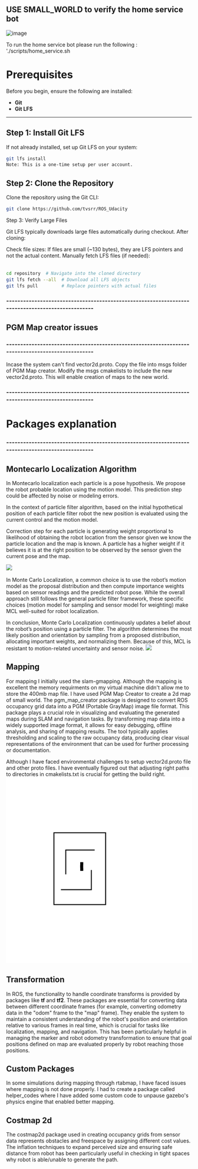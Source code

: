 ## USE SMALL_WORLD to verify the home service bot 

![image](https://github.com/user-attachments/assets/ea2e9897-aa4b-4efb-8503-957e04d1d9e5)

To run the home service bot please run the following : 
'./scripts/home_service.sh 

# Prerequisites

Before you begin, ensure the following are installed:

- **Git**
- **Git LFS**

---

## Step 1: Install Git LFS

If not already installed, set up Git LFS on your system:

```bash
git lfs install
Note: This is a one-time setup per user account.
```

## Step 2: Clone the Repository

Clone the repository using the Git CLI:

```bash
git clone https://github.com/tvsrr/ROS_Udacity
```

Step 3: Verify Large Files

Git LFS typically downloads large files automatically during checkout. After cloning:

Check file sizes: If files are small (~130 bytes), they are LFS pointers and not the actual content.
Manually fetch LFS files (if needed):

```bash

cd repository  # Navigate into the cloned directory
git lfs fetch --all  # Download all LFS objects
git lfs pull         # Replace pointers with actual files
```

### ------------------------------------------------------------------------------------------------
## PGM Map creator issues 
### ------------------------------------------------------------------------------------------------
Incase the system can't find vector2d.proto. Copy the file into msgs folder of PGM Map creator. 
Modify the msgs cmakelists to include the new vector2d.proto. This will enable creation of maps
to the new world.

### ------------------------------------------------------------------------------------------------
# Packages explanation 
### ------------------------------------------------------------------------------------------------
## Montecarlo Localization Algorithm

In Montecarlo localization each particle is a pose hypothesis. We propose the robot probable location using the motion model. This prediction step could be affected by noise or modeling errors.

In the context of particle filter algorithm, based on the initial hypothetical position of each particle filter robot the new position is evaluated using the current control and the motion model.

Correction step for each particle is generating weight proportional to likelihood of obtaining the robot location from the sensor given we know the particle location and the map is known. A particle has a higher weight if it believes it is at the right position to be observed by the sensor given the current pose and the map.

![](https://miro.medium.com/v2/resize:fit:875/1*JpIrLr-n-KNPSVk8wxu4pQ.png)

In Monte Carlo Localization, a common choice is to use the robot’s motion model as the proposal distribution and then compute importance weights based on sensor readings and the predicted robot pose. While the overall approach still follows the general particle filter framework, these specific choices (motion model for sampling and sensor model for weighting) make MCL well-suited for robot localization.

In conclusion, Monte Carlo Localization continuously updates a belief about the robot’s position using a particle filter. The algorithm determines the most likely position and orientation by sampling from a proposed distribution, allocating important weights, and normalizing them. Because of this, MCL is resistant to motion-related uncertainty and sensor noise.
![](https://miro.medium.com/v2/resize:fit:2400/1*b2nNy5Y0MWMEf2lQXzj9Fg.gif)
## Mapping 
For mapping I initially used the slam-gmapping. Although the mapping is excellent the memory requirments on my virtual machine didn't allow me to store the 400mb map file. I have used PGM Map Creator to create a 2d map of small world. The pgm_map_creator package is designed to convert ROS occupancy grid data into a PGM (Portable GrayMap) image file format. This package plays a crucial role in visualizing and evaluating the generated maps during SLAM and navigation tasks. By transforming map data into a widely supported image format, it allows for easy debugging, offline analysis, and sharing of mapping results. The tool typically applies thresholding and scaling to the raw occupancy data, producing clear visual representations of the environment that can be used for further processing or documentation.

Although I have faced environmental challenges to setup vector2d.proto file and other proto files. I have eventually figured out that adjusting right paths to directories in cmakelists.txt is crucial for getting the build right. 
![small world created by pgm map creator](https://github.com/tvsrr/ROS_Udacity/blob/212d04ac7c8b8abbd00d7e9946c90cdc5b74af40/src/my_robot/maps/small_world.png)
## Transformation
In ROS, the functionality to handle coordinate transforms is provided by packages like **tf** and **tf2**. These packages are essential for converting data between different coordinate frames (for example, converting odometry data in the "odom" frame to the "map" frame). They enable the system to maintain a consistent understanding of the robot's position and orientation relative to various frames in real time, which is crucial for tasks like localization, mapping, and navigation. This has been particularly helpful in managing the marker and robot odometry transformation to ensure that goal positions defined on map are evaluated properly by robot reaching those positions. 
## Custom Packages
In some simulations during mapping through rtabmap, I have faced issues where mapping is not done properly. I had to create a package called helper_codes where I have added some custom code to unpause gazebo's physics engine that enabled better mapping. 

## Costmap 2d
The costmap2d package used in creating occupancy grids from sensor data represents obstacles and freespace by assigning different cost values. The inflation techniques to expand perceived size and ensuring safe distance from robot has been particularly useful in checking in tight spaces why robot is able/unable to generate the path. 


